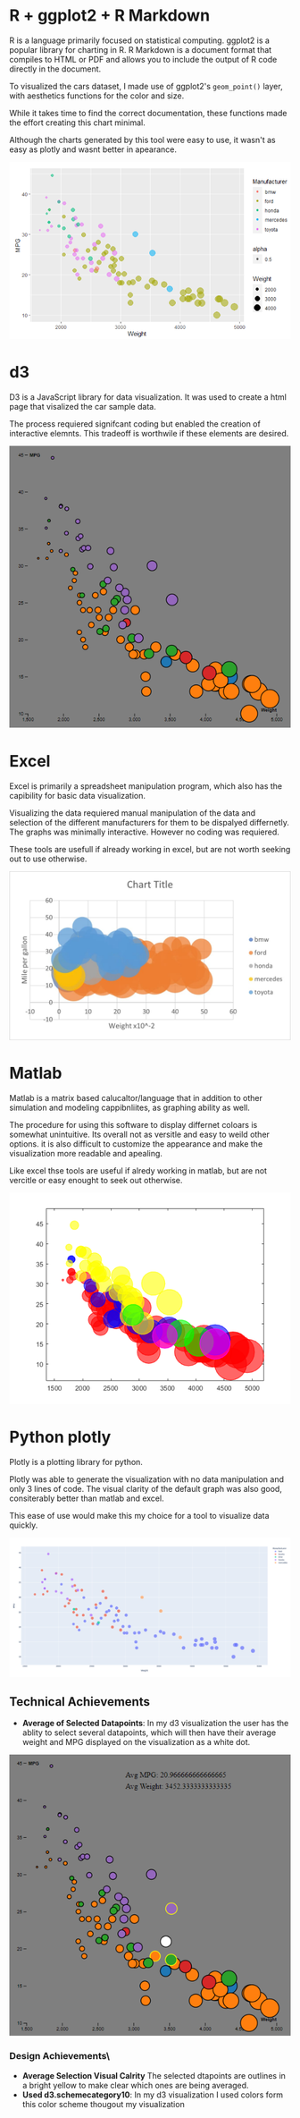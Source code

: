 

# R + ggplot2 + R Markdown

R is a language primarily focused on statistical computing.
ggplot2 is a popular library for charting in R.
R Markdown is a document format that compiles to HTML or PDF and allows you to include the output of R code directly in the document.

To visualized the cars dataset, I made use of ggplot2's `geom_point()` layer, with aesthetics functions for the color and size.

While it takes time to find the correct documentation, these functions made the effort creating this chart minimal.

Although the charts generated by this tool were easy to use, it wasn't as easy as plotly and wasnt better in apearance. 

![ggplot2](img/a2-R-ggplot.png)

# d3
D3 is a JavaScript library for data visualization. It was used to create a html page that visalized the car sample data. 

The process requiered signifcant coding but enabled the creation of interactive elemnts. This tradeoff is worthwile if these elements are desired.

![d3](img/a2-d3.png)


# Excel

Excel is primarily a spreadsheet manipulation program, which also has the capibility for basic data visualization. 

Visualizing the data requiered manual manipulation of the data and selection of the different manufacturers for them to be dispalyed differnetly. The graphs was minimally interactive. However no coding was requiered.

These tools are usefull if already working in excel, but are not worth seeking out to use otherwise.

![excel](img/a2-excel.png)

# Matlab

Matlab is a matrix based calucaltor/language that in addition to other simulation and modeling cappibnliites, as graphing ability as well.

The procedure for using this software to display differnet coloars is somewhat unintuitive. Its overall not as versitle and easy to weild other options. it is also difficult to customize the appearance and make the visualization more readable and apealing. 

Like excel thse tools are useful if alredy working in matlab, but are not vercitle or easy enought to seek out otherwise.

![Matlab](img/a2-matlab.png)


# Python plotly 
Plotly is a plotting library for python.

Plotly was able to generate the visualization with no data manipulation and only 3 lines of code.
The visual clarity of the default graph was also good, consiterably better than matlab and excel. 

This ease of use would make this my choice for a tool to visualize data quickly.

![Plotly](img/a2-python-plotly.png)


## Technical Achievements
- **Average of Selected Datapoints**: In my d3 visualization the user has the ablity to select several datapoints, which will then have their average weight and MPG displayed on the visualization as a white dot.

![d3](img/a2-d3-technical-achivement.png)


### Design Achievements\
- **Average Selection Visual Calrity** The selected dtapoints are outlines in a bright yellow to make clear which ones are being averaged.
- **Used d3.schemecategory10**: In my d3 visualization I used colors form this color scheme thougout my visualization
